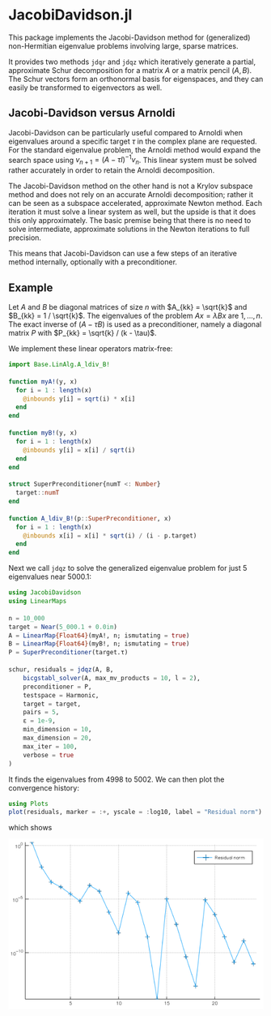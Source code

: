 # JacobiDavidson.jl
This package implements the Jacobi-Davidson method for (generalized) non-Hermitian eigenvalue problems involving large, sparse matrices. 

It provides two methods `jdqr` and `jdqz` which iteratively generate a partial, approximate Schur decomposition for a matrix $A$ or a matrix pencil $(A, B)$. The Schur vectors form an orthonormal basis for eigenspaces, and they can easily be transformed to eigenvectors as well.

## Jacobi-Davidson versus Arnoldi
Jacobi-Davidson can be particularly useful compared to Arnoldi when eigenvalues around a specific target $\tau$ in the complex plane are requested. For the standard eigenvalue problem, the Arnoldi method would expand the search space using $v_{n+1} = (A - \tau I)^{-1}v_n$. This linear system must be solved rather accurately in order to retain the Arnoldi decomposition.

The Jacobi-Davidson method on the other hand is not a Krylov subspace method and does not rely on an accurate Arnoldi decomposition; rather it can be seen as a subspace accelerated, approximate Newton method. Each iteration it must solve a linear system as well, but the upside is that it does this only approximately. The basic premise being that there is no need to solve intermediate, approximate solutions in the Newton iterations to full precision.

This means that Jacobi-Davidson can use a few steps of an iterative method internally, optionally with a preconditioner.

## Example
Let $A$ and $B$ be diagonal matrices of size $n$ with $A_{kk} = \sqrt{k}$ and $B_{kk} = 1 / \sqrt{k}$. The eigenvalues of the problem $Ax = \lambda Bx$ are $1, \dots, n$. The exact inverse of $(A - \tau B)$ is used as a preconditioner, namely a diagonal matrix $P$ with $P_{kk} = \sqrt{k} / (k - \tau)$. 

We implement these linear operators matrix-free:

```julia
import Base.LinAlg.A_ldiv_B!

function myA!(y, x)
  for i = 1 : length(x)
    @inbounds y[i] = sqrt(i) * x[i]
  end
end

function myB!(y, x)
  for i = 1 : length(x)
    @inbounds y[i] = x[i] / sqrt(i)
  end
end

struct SuperPreconditioner{numT <: Number}
  target::numT
end

function A_ldiv_B!(p::SuperPreconditioner, x)
  for i = 1 : length(x)
    @inbounds x[i] = x[i] * sqrt(i) / (i - p.target)
  end
end
```

Next we call `jdqz` to solve the generalized eigenvalue problem for just 5 eigenvalues near 5000.1:

```julia
using JacobiDavidson
using LinearMaps

n = 10_000
target = Near(5_000.1 + 0.0im)
A = LinearMap{Float64}(myA!, n; ismutating = true)
B = LinearMap{Float64}(myB!, n; ismutating = true)
P = SuperPreconditioner(target.τ)

schur, residuals = jdqz(A, B, 
    bicgstabl_solver(A, max_mv_products = 10, l = 2),
    preconditioner = P,
    testspace = Harmonic,
    target = target,
    pairs = 5,
    ɛ = 1e-9,
    min_dimension = 10,
    max_dimension = 20,
    max_iter = 100,
    verbose = true
)
```

It finds the eigenvalues from 4998 to 5002. We can then plot the convergence history:

```julia
using Plots
plot(residuals, marker = :+, yscale = :log10, label = "Residual norm")
```

which shows

![Convergence history](conv.png)